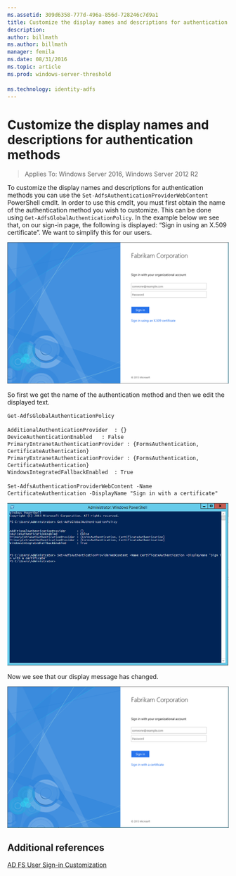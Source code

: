 ```yaml
---
ms.assetid: 309d6358-777d-496a-856d-728246c7d9a1
title: Customize the display names and descriptions for authentication methods
description:
author: billmath
ms.author: billmath
manager: femila
ms.date: 08/31/2016
ms.topic: article
ms.prod: windows-server-threshold

ms.technology: identity-adfs
---
```

# Customize the display names and descriptions for authentication methods 

>Applies To: Windows Server 2016, Windows Server 2012 R2

To customize the display names and descriptions for authentication methods you can use the `Set-AdfsAuthenticationProviderWebContent` PowerShell cmdlt.  In order to use this cmdlt, you must first obtain the name of the authentication method you wish to customize.  This can be done using `Get-AdfsGlobalAuthenticationPolicy`.  In the example below we see that, on our sign\-in page, the following is displayed:  “Sign in using an X.509 certificate”.  We want to simplify this for our users.  
  
![customize displayname](media/AD-FS-user-sign-in-customization/ADFS_Customize_Update1.PNG)  
  
So first we get the name of the authentication method and then we edit the displayed text.  
  
 
    Get-AdfsGlobalAuthenticationPolicy  
      
    AdditionalAuthenticationProvider  : {}  
    DeviceAuthenticationEnabled   : False  
    PrimaryIntranetAuthenticationProvider : {FormsAuthentication, CertificateAuthentication}  
    PrimaryExtranetAuthenticationProvider : {FormsAuthentication, CertificateAuthentication}  
    WindowsIntegratedFallbackEnabled  : True  
      
    Set-AdfsAuthenticationProviderWebContent -Name CertificateAuthentication -DisplayName "Sign in with a certificate"  
  
  
![customize displayname](media/AD-FS-user-sign-in-customization/ADFS_Customize_Update2.PNG)  
  
Now we see that our display message has changed.  
  
![customize displayname](media/AD-FS-user-sign-in-customization/ADFS_Customize_Update3.PNG)  

## Additional references 
[AD FS User Sign-in Customization](AD-FS-user-sign-in-customization.md) 
